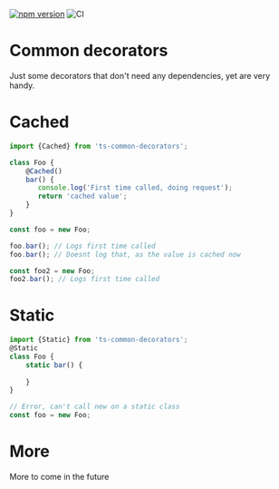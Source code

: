 [![npm version](https://d25lcipzij17d.cloudfront.net/badge.svg?id=js&type=6&v=0.9.2)](https://www.npmjs.com/package/ts-common-decorators) ![CI](https://github.com/jaenster/ts-common-decorators/workflows/CI/badge.svg)

# Common decorators

Just some decorators that don't need any dependencies, yet are very handy.

# Cached
```typescript
import {Cached} from 'ts-common-decorators';

class Foo {
    @Cached()
    bar() {
       console.log('First time called, doing request');
       return 'cached value';
    }
}

const foo = new Foo;

foo.bar(); // Logs first time called
foo.bar(); // Doesnt log that, as the value is cached now

const foo2 = new Foo;
foo2.bar(); // Logs first time called
```

# Static

```typescript
import {Static} from 'ts-common-decorators';
@Static
class Foo {
    static bar() {
    
    }
}

// Error, can't call new on a static class
const foo = new Foo;
```

# More
More to come in the future